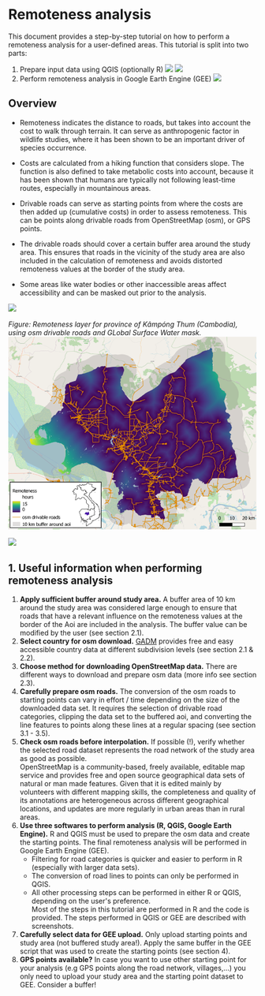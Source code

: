 # Remoteness analysis

This document provides a step-by-step tutorial on how to perform a remoteness analysis for a user-defined areas. This tutorial is split into two parts:
1. Prepare input data using QGIS (optionally R) ![](D:/Dateien/Uni/Eagle_Master/Hiwijob_IZW/Remoteness_tutorial/graphics/logo_qgis.png) 
![](D:/Dateien/Uni/Eagle_Master/Hiwijob_IZW/Remoteness_tutorial/graphics/logo_r.png)
2. Perform remoteness analysis in Google Earth Engine (GEE) ![](D:/Dateien/Uni/Eagle_Master/Hiwijob_IZW/Remoteness_tutorial/graphics/logo_gee.png) 

## Overview

* Remoteness indicates the distance to roads, but takes into account the cost to walk through terrain. It can serve as anthropogenic factor in wildlife studies, where it has been shown to be an important driver of species occurrence.
  
* Costs are calculated from a hiking function that considers slope. The function is also defined to take metabolic costs into account, because it has been shown that humans are typically not following least-time routes, especially in mountainous areas.
  
* Drivable roads can serve as starting points from where the costs are then added up (cumulative costs) in order to assess remoteness. This can be points along drivable roads from OpenStreetMap (osm), or GPS points.

* The drivable roads should cover a certain buffer area around the study area. This ensures that roads in the vicinity of the study area are also included in the calculation of remoteness and avoids distorted remoteness values at the border of the study area.

* Some areas like water bodies or other inaccessible areas affect accessibility and can be masked out prior to the analysis.

![](".png")

*Figure: Remoteness layer for province of Kâmpóng Thum (Cambodia), using osm drivable roads and GLobal Surface Water mask.*
<img src="https://github.com/Luisa-del/Remoteness/blob/main/img/remoteness.png" width = "700">


![](".png")

## 1. Useful information when performing remoteness analysis 

1. **Apply sufficient buffer around study area.** A buffer area of 10 km around the study area was considered large enough to ensure that roads that have a relevant influence on the remoteness values at the border of the Aoi are included in the analysis. The buffer value can be modified by the user (see section 2.1).
2. **Select country for osm download.** [GADM](https://gadm.org/download_country.html) provides free and easy accessible country data at different subdivision levels (see section 2.1 & 2.2). 
3. **Choose method for downloading OpenStreetMap data.** There are different ways to download and prepare osm data (more info see section 2.3).
4. **Carefully prepare osm roads.** The conversion of the osm roads to starting points can vary in effort / time depending on the size of the downloaded data set. It requires the selection of drivable road categories, clipping the data set to the buffered aoi, and converting the line features to points along these lines at a regular spacing (see section 3.1 - 3.5).
5. **Check osm roads before interpolation.** If possible (!), verify whether the selected road dataset represents the road network of the study area as good as possible.  
OpenStreetMap is a community-based, freely available, editable map service and provides free and open source geographical data sets of natural or man made features. Given that it is edited mainly by volunteers with different mapping skills, the completeness and quality of its annotations are heterogeneous across different geographical locations, and updates are more regularly in urban areas than in rural areas. 
6. **Use three softwares to perform analysis (R, QGIS, Google Earth Engine).** R and QGIS must be used to prepare the osm data and create the starting points. The final remoteness analysis will be performed in Google Earth Engine (GEE).
    + Filtering for road categories is quicker and easier to perform in R (especially with larger data sets). 
    + The conversion of road lines to points can only be performed in QGIS. 
    + All other processing steps can be performed in either R or QGIS, depending on the user's preference.  
Most of the steps in this tutorial are performed in R and the code is provided. The steps performed in QGIS or GEE are described with screenshots.
7. **Carefully select data for GEE upload.** Only upload starting points and study area (not buffered study area!). Apply the same buffer in the GEE script that was used to create the starting points (see section 4).
8. **GPS points available?** In case you want to use other starting point for your analysis (e.g GPS points along the road network, villages,...) you only need to upload your study area and the starting point dataset to GEE. Consider a buffer!



